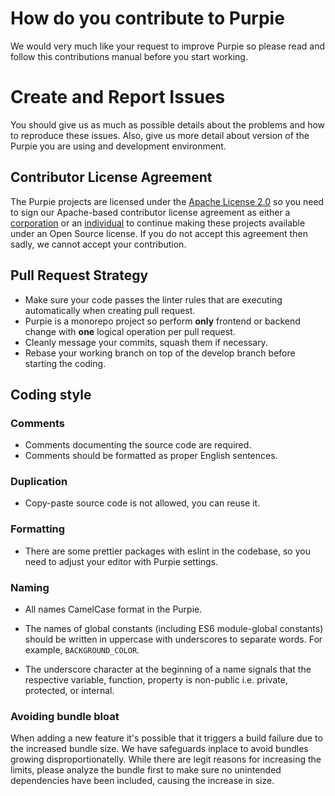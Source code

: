 # How do you contribute to Purpie

We would very much like your request to improve Purpie so please read
and follow this contributions manual before you start working.

# Create and Report Issues

You should give us as much as possible details about the problems and how to reproduce these issues.
Also, give us more detail about version of the Purpie you are using and development environment.

## Contributor License Agreement

The Purpie projects are licensed under the [Apache License 2.0](https://github.com/jitsi/jitsi-meet/blob/master/LICENSE)
so you need to sign our Apache-based contributor license agreement as either a [corporation](https://jitsi.org/ccla) or
an [individual](https://jitsi.org/icla) to
continue making these projects available under an Open Source license. If you do not accept this agreement then sadly,
we cannot accept your contribution.

## Pull Request Strategy

- Make sure your code passes the linter rules that are executing
  automatically when creating pull request.
- Purpie is a monorepo project so perform **only** frontend or backend change with **one** logical operation per pull
  request.
- Cleanly message your commits, squash them if necessary.
- Rebase your working branch on top of the develop branch before starting the coding.

## Coding style

### Comments

* Comments documenting the source code are required.
* Comments should be formatted as proper English sentences.

### Duplication

* Copy-paste source code is not allowed, you can reuse it.

### Formatting

* There are some prettier packages with eslint in the codebase, so you need to adjust your editor with Purpie
  settings.

### Naming

* All names CamelCase format in the Purpie.

* The names of global constants (including ES6 module-global constants) should
  be written in uppercase with underscores to separate words. For example,
  `BACKGROUND_COLOR`.

* The underscore character at the beginning of a name signals that the
  respective variable, function, property is non-public i.e. private, protected,
  or internal.

### Avoiding bundle bloat

When adding a new feature it's possible that it triggers a build failure due to the increased bundle size. We have
safeguards inplace to avoid bundles growing disproportionatelly. While there are legit reasons for increasing the
limits, please analyze the bundle first to make sure no unintended dependencies have been included, causing the increase
in size.